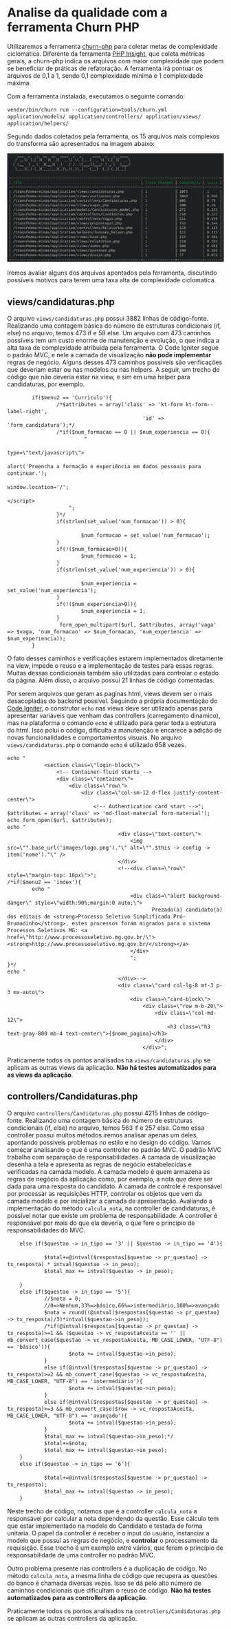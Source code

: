 # Analise da qualidade com a ferramenta Churn PHP

Utilizaremos a ferramenta [churn-php](https://github.com/bmitch/churn-php) para coletar metas de 
complexidade ciclomatica. Diferente da ferramenta [PHP Insight](https://github.com/nunomaduro/phpinsights),
que coleta métricas gerais, a churn-php indica os arquivos com maior complexidade que podem se
beneficiar de práticas de refatoração. A ferramenta irá pontuar os arquivos de 0,1 a 1, sendo 0,1
complexidade mínima e 1 complexidade máxima.

Com a ferramenta instalada, executamos o seguinte comando:

    vendor/bin/churn run --configuration=tools/churn.yml application/models/ application/controllers/ application/views/ application/helpers/


Segundo dados coletados pela ferramenta, os 15 arquivos mais complexos do transforma são
apresentados na imagem abaixo:

![relatorio](../_static/images/phpchurn.png)

Iremos avaliar alguns dos arquivos apontados pela ferramenta, discutindo possíveis motivos para
terem uma taxa alta de complexidade ciclomatica.

## views/candidaturas.php

O arquivo `views/candidaturas.php` possui 3882 linhas de código-fonte. Realizando uma contagem básica
do número de estruturas condicionais (if, else) no arquivo, temos 473 if e 58 else.  Um arquivo com
473 caminhos possíveis tem um custo enorme de manutenção e evolução, o que indica a alta taxa
de complexidade atribuida pela ferramenta. O Code Igniter segue o padrão MVC, e nele 
a camada de visualização **não pode implementar** regras de negócio. 
Alguns desses 473 caminhos possíveis são verificações que deveriam estar ou nas modelos ou nas
helpers. A seguir, um trecho de código que não deveria estar na view, e sim em uma helper para
candidaturas, por exemplo.

```
        if($menu2 == 'Curriculo'){
                /*$attributes = array('class' => 'kt-form kt-form--label-right',
                                            'id' => 'form_candidatura');*/
                /*if($num_formacao == 0 || $num_experiencia == 0){
                         "
                                                                             type=\"text/javascript\">
                                                                                    alert('Preencha a formação e experiência em dados pessoais para continuar.');
                                                                                    window.location='/';
                                                                            </script>
                    ";
                }*/
                if(strlen(set_value('num_formacao')) > 0){
                       
                        $num_formacao = set_value('num_formacao');
                }
                if(!($num_formacao>0)){
                        $num_formacao = 1;
                }
                if(strlen(set_value('num_experiencia')) > 0){
                        
                        $num_experiencia = set_value('num_experiencia');
                }
                if(!($num_experiencia>0)){
                        $num_experiencia = 1;
                }
                 form_open_multipart($url, $attributes, array('vaga' => $vaga, 'num_formacao' => $num_formacao, 'num_experiencia' => $num_experiencia));
        }
```


O fato desses caminhos e verificações estarem implementados diretamente na view, impede o reuso e a
implementação de testes para essas regras. Muitas dessas condicionais também são utilizadas para
controlar o estado da página. Além disso, o arquivo possui 21 linhas de código comentadas.

Por serem arquivos que geram as paginas html, views devem ser o mais desacopladas do backend
possível. Seguindo a própria documentação do [Code Igniter](https://codeigniter.com/userguide3/general/views.html), 
o construtor `echo` nas views deve ser utilizado apenas para apresentar variáveis que venham das controllers (carregamento dinamico), 
mas na plataforma o comando `echo` é utilizado para gerar toda a estrutura do html.
Isso polui o código, dificulta a manutenção e encarece a adição de novas funcionalidades e
comportamentos visuais. No arquivo
`views/candidaturas.php` o comando `echo` é utilizado 658 vezes.


```
echo "
            <section class=\"login-block\">
                <!-- Container-fluid starts -->
                <div class=\"container\">
                    <div class=\"row\">
                        <div class=\"col-sm-12 d-flex justify-content-center\">
                            <!-- Authentication card start -->";
$attributes = array('class' => 'md-float-material form-material');
echo form_open($url, $attributes);
echo "
                                    <div class=\"text-center\">
                                        <img src=\"".base_url('images/logo.png')."\" alt=\"".$this -> config -> item('nome')."\" />
                                    </div>
                                    <!--<div class=\"row\" style=\"margin-top: 10px\">";
/*if($menu2 == 'index'){
        echo "
                                        <div class=\"alert background-danger\" style=\"width:90%;margin:0 auto;\">
                                               Prezado(a) candidato(a) dos editais de <strong>Processo Seletivo Simplificado Pró-Brumadinho</strong>, estes processos foram migrados para o sistema Processos Seletivos MG: <a href=\"http://www.processoseletivo.mg.gov.br/\"><strong>http://www.processoseletivo.mg.gov.br/</strong></a>
                                        </div>
                                        ";
}*/
echo "
                                    </div>-->
                                    <div class=\"card col-lg-8 mt-3 p-3 mx-auto\">
                                        <div class=\"card-block\">
                                            <div class=\"row m-b-20\">
                                                <div class=\"col-md-12\">
                                                    <h3 class=\"h3 text-gray-800 mb-4 text-center\">{$nome_pagina}</h3>
                                                </div>
                                            </div>";
```


Praticamente todos os pontos analisados na `views/candidaturas.php` se aplicam as outras views da
aplicação. **Não há testes automatizados para as views da aplicação**.

## controllers/Candidaturas.php

O arquivo `controllers/Candidaturas.php` possui  4215 linhas de código-fonte. Realizando uma contagem básica
do número de estruturas condicionais (if, else) no arquivo, temos 563 if e 257 else. Como essa
controller possui muitos métodos iremos analisar apenas um deles, apontando possíveis problemas no
estilo e no design do código. Vamos começar analisando o que é uma controller no padrão
MVC. O padrão MVC trabalha com separação de responsabilidades. A camada de visualização desenha a
tela e apresenta as regras de negócio estabelecidas e verificadas na camada modelo. A camada
modelo é quem armazena as regras de negócio da aplicação como, por exemplo, a nota que deve ser dada 
para uma resposta do candidato. A camada de controle é responsável por processar as requisições HTTP, 
controlar os objetos que vem da camada modelo e por inicializar a camada de apresentação.
Avaliando a implementação do método `calcula_nota`, na controller de candidaturas, é possível
notar que existe um problema de responsabilidade. A controller é responsável por mais do que ela
deveria, o que fere o princípio de responsabilidades do MVC.

```
    else if($questao -> in_tipo == '3' || $questao -> in_tipo == '4'){
            
            $total+=@intval($respostas[$questao -> pr_questao] -> tx_resposta) * intval($questao -> in_peso);
            $total_max += intval($questao -> in_peso);

    }
    else if($questao -> in_tipo == '5'){
            //$nota = 0;
            //0=>Nenhum,33%=>básico,66%=>intermediário,100%=>avançado
            $nota = round((@intval($respostas[$questao -> pr_questao] -> tx_resposta)/3)*intval($questao->in_peso));
            /*if(@intval($respostas[$questao -> pr_questao] -> tx_resposta)>=1 && ($questao -> vc_respostaAceita == '' || mb_convert_case($questao -> vc_respostaAceita, MB_CASE_LOWER, "UTF-8") == 'básico')){
                    $nota += intval($questao->in_peso);
            }
            else if(@intval($respostas[$questao -> pr_questao] -> tx_resposta)>=2 && mb_convert_case($questao -> vc_respostaAceita, MB_CASE_LOWER, "UTF-8") == 'intermediário'){
                    $nota += intval($questao->in_peso);
            }
            else if(@intval($respostas[$questao -> pr_questao] -> tx_resposta)>=3 && mb_convert_case($row -> vc_respostaAceita, MB_CASE_LOWER, "UTF-8") == 'avançado'){
                    $nota += intval($questao->in_peso);
            }
            $total_max += intval($questao->in_peso);*/
            $total+=$nota;
            $total_max += intval($questao->in_peso);
    }
    else if($questao -> in_tipo == '6'){
            
            $total+=@intval($respostas[$questao -> pr_questao] -> tx_resposta);
            $total_max += intval($questao -> in_peso);
    }
```

Neste trecho de código, notamos que é a controller `calcula_nota` a responsável por calcular a nota
dependendo da questão. Esse cálculo tem que estar implementado na modelo do
Candidato e testada de forma unitaria. O papel da controller é  receber o input do usuário,
instanciar a modelo que possui as regras de negócio, e **controlar** o processamento da requisição.
Esse trecho é um exemplo entre vários, que ferem o princípio de responsabilidade de uma controller
no padrão MVC.

Outro problema presente nas controllers é a duplicação de código. No método `calcula_nota`, a
mesma linha de código que recupera as questões do banco é chamada diversas vezes. Isso se dá pelo
alto número de caminhos condicionais que dificultam o reuso de código. 
**Não há testes automatizados para as controllers da aplicação**.

Praticamente todos os pontos analisados na `controllers/Candidaturas.php` se aplicam  as outras
controllers da aplicação.
